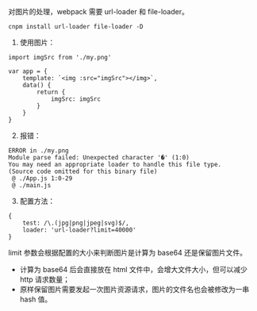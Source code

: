 对图片的处理，webpack 需要 url-loader 和 file-loader。

```
cnpm install url-loader file-loader -D
```

1. 使用图片：

```
import imgSrc from './my.png'

var app = {
    template: `<img :src="imgSrc"></img>`,
    data() {
        return {
            imgSrc: imgSrc
        }
    }
}
```

2. 报错：

```
ERROR in ./my.png
Module parse failed: Unexpected character '�' (1:0)
You may need an appropriate loader to handle this file type.
(Source code omitted for this binary file)
 @ ./App.js 1:0-29
 @ ./main.js
```

3. 配置方法：

```
{
    test: /\.(jpg|png|jpeg|svg)$/,
    loader: 'url-loader?limit=40000'
}
```

limit 参数会根据配置的大小来判断图片是计算为 base64 还是保留图片文件。
* 计算为 base64 后会直接放在 html 文件中，会增大文件大小，但可以减少 http 请求数量；
* 原样保留图片需要发起一次图片资源请求，图片的文件名也会被修改为一串 hash 值。
